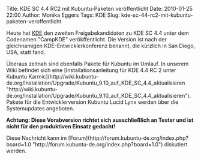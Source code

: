 Title: KDE SC 4.4 RC2 mit Kubuntu-Paketen veröffentlicht
Date: 2010-01-25 22:00
Author: Monika Eggers
Tags: KDE
Slug: kde-sc-44-rc2-mit-kubuntu-paketen-veroffentlicht

Heute hat [KDE](http://www.kde.org "http://www.kde.org") den zweiten
Freigabekandidaten zu KDE SC 4.4 unter dem Codenamen "CampKDE"
verökffentlicht. Die Version ist nach der gleichnamigen
KDE-Entwicklerkonferenz benannt, die kürzlich in San Diego, USA, statt
fand.

</p>
Überaus zeitnah sind ebenfalls Pakete für Kubuntu im Umlauf. In unserem
Wiki befindet sich eine [Installationsanleitung für KDE 4.4 RC 2 unter
Kubuntu
Karmic](http://wiki.kubuntu-de.org/Installation/Upgrade/Kubuntu_9.10_auf_KDE_SC_4.4_aktualisieren "http://wiki.kubuntu-de.org/Installation/Upgrade/Kubuntu_9.10_auf_KDE_SC_4.4_aktualisieren").
Pakete für die Entwicklerversion Kubuntu Lucid Lynx werden über die
Systemupdates angeboten.

</p>
<!--break--><!--break-->

**Achtung: Diese Vorabversion richtet sich ausschließlich an Tester und
ist nicht für den produktiven Einsatz gedacht!**

</p>
Diese Nachricht kann im
[Forum](http://forum.kubuntu-de.org/index.php?board=1.0 "http://forum.kubuntu-de.org/index.php?board=1.0")
diskutiert werden.

</p>

